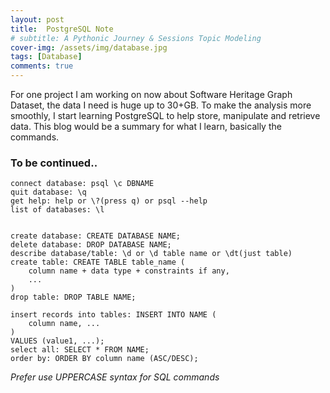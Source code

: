 ```yaml
---
layout: post
title:  PostgreSQL Note
# subtitle: A Pythonic Journey & Sessions Topic Modeling
cover-img: /assets/img/database.jpg
tags: [Database]
comments: true
---
```


For one project I am working on now about Software Heritage Graph Dataset, the data I need is huge up to 30+GB. To make the analysis more smoothly, I start learning PostgreSQL to help store, manipulate and retrieve data. This blog would be a summary for what I learn, basically the commands.

### To be continued..

```
connect database: psql \c DBNAME
quit database: \q
get help: help or \?(press q) or psql --help
list of databases: \l


create database: CREATE DATABASE NAME;
delete database: DROP DATABASE NAME;
describe database/table: \d or \d table name or \dt(just table)
create table: CREATE TABLE table_name (
    column name + data type + constraints if any,
    ... 
)
drop table: DROP TABLE NAME;

insert records into tables: INSERT INTO NAME (
    column name, ...
)
VALUES (value1, ...);
select all: SELECT * FROM NAME;
order by: ORDER BY column name (ASC/DESC);

```

*Prefer use UPPERCASE syntax for SQL commands*